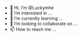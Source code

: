 - 👋 Hi, I’m @Luckymhe
- 👀 I’m interested in ...
- 🌱 I’m currently learning ...
- 💞️ I’m looking to collaborate on ...
- 📫 How to reach me ...

<!---
Luckymhe/Luckymhe is a ✨ special ✨ repository because its `README.md` (this file) appears on your GitHub profile.
You can click the Preview link to take a look at your changes.
--->
